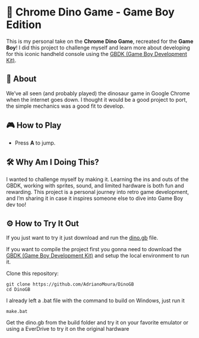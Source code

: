 # 🦖 Chrome Dino Game - Game Boy Edition

This is my personal take on the **Chrome Dino Game**, recreated for the **Game Boy**! I did this project to challenge myself and learn more about developing for this iconic handheld console using the [GBDK (Game Boy Development Kit)](https://github.com/gbdk-2020/gbdk-2020).

## 📜 About

We’ve all seen (and probably played) the dinosaur game in Google Chrome when the internet goes down. I thought it would be a good project to port, the simple mechanics was a good fit to develop.

## 🎮 How to Play

- Press **A** to jump.

## 🛠️ Why Am I Doing This?

I wanted to challenge myself by making it. Learning the ins and outs of the GBDK, working with sprites, sound, and limited hardware is both fun and rewarding. This project is a personal journey into retro game development, and I’m sharing it in case it inspires someone else to dive into Game Boy dev too!


## ⚙️ How to Try It Out
If you just want to try it just download and run the [dino.gb](https://github.com/AdrianoMoura/DinoGB/raw/refs/heads/master/dino.gb) file.

If you want to compile the project first you gonna need to download the [GBDK (Game Boy Development Kit)](https://github.com/gbdk-2020/gbdk-2020) and setup the local environment to run it.

Clone this repository:
```
git clone https://github.com/AdrianoMoura/DinoGB
cd DinoGB
```

I already left a .bat file with the command to build on Windows, just run it

```
make.bat
```

Get the dino.gb from the build folder and try it on your favorite emulator or using a EverDrive to try it on the original hardware